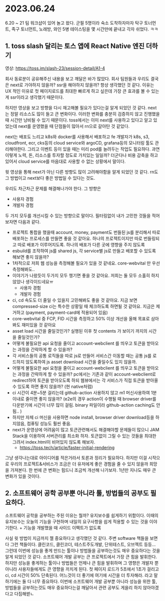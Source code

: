 # 2023.06.24

6.20 ~ 21 팀 워크샵이 있어 놀고 왔다. 군필 5명이라 숙소 도착하자마자 탁구 토너먼트, 족구 토너먼트, 노래방, 와인 5병 테이스팅을 몇 시간만에 끝내고 각자 쉬었다. ㅋㅋ

## 1. toss slash 달리는 토스 앱에 React Native 엔진 더하기

영상: https://toss.im/slash-23/session-detail/A1-4

회사 동료분이 공유해주신 내용을 보고 깨달은 바가 많았다. 회사 팀원들과 우리도 결국은 next로 가야하지 않을까? ssr을 해야하지 않을까? 항상 생각했던 것 같다. 이유는 UX 적인 이유로 첫 페이지로드를 최대한 빠르게 하고 싶은데 가장 큰 효과를 볼 수 있는게 ssr이라고 생각했기 때문이다.

하지만 영상을 보고 방향을 다시 재고해볼 필요가 있다는걸 알게 되었던 것 같다. next는 정말 리소스도 많이 들고 큰 변화이다. 이러한 변화를 충분히 검증하지 않고 진행했을 때 시간만 낭비될 수 있기 때문이다. toss에서는 이미 next를 사용하고 있다고 알고 있었는데 next를 운영했을 때 단점들이 많아서 rn으로 갈아탄 것 같았다.

next는 배포도 느리고 k8s와 docker를 사용해서 배포하고 fe 개발자가 k8s, s3, cloudfront, ecr, cks등의 cloud service와 argoCD, grafana등의 모니터링 툴도 관리해야한다. 그리고 이벤트 등이 있을 때는 미리 pod를 늘려두는 작업도 필요하다. 과연 이렇게 노력, 돈, 리소스를 투자할 정도로 가치있는 일일까? 더군다나 비용 감축을 하고 있어서 cloud service를 마음대로 사용할 수 없는 상황에서 말이다.

윗 영상을 통해 next가 아닌 다른 방향도 많이 고려해야함을 알게 되었던 것 같다. rn도 그 방법이고 next보다 좋은 방법일 수 있다는 것도.

우리도 차근차근 문제를 해결해나가야 한다. 그 방향은
- 사용자 경험
- 개발자 경험

두 가지 모두를 개선시킬 수 있는 방향으로 말이다. 필터링없이 내가 고민한 것들을 적어보자면 다음과 같다.

- 프로젝트 통합을 했을때 account, money, payment도 번들된 js를 분리해서 따로 배포하는 프로세스를 만들면 좋을 것 같아요. 하나의 프로젝트이지만 따로 번들링되고 따로 배포가 이루어지도록. 하나의 배포가 다른 곳에 영향을 주지 않도록
- esbuild를 조작하여 js를 shared js, 각 service별 js로 만들고 배포할 수 있도록 해보면 좋지 않을까?
- 1차적으로 저희 웹 성능을 측정해볼 필요가 있을 것 같네요. core-webvital 만 우선 측정해봐도..
- 이야기가 나왔듯이 두가지 모두 챙기면 좋을 것 같아요. 저희는 둘 모두 소홀히 하지 않았나 생각이드네요ㅠ
    - 사용자 경험
    - 개발자 경험
- ci, cd 속도도 더 줄일 수 있을지 고민해봐도 좋을 것 같아요. 지금 보면 compressed-size ci는 특수한 상황일 때 체크하도록 하면될 것 같아요. 지금은 제거하고 (payment, payment-card에 적용되어 있음)
- core-webvital 중 FCP, FID 시간을 측정하고 50% 이상 개선을 올해 목표로 삼아봐도 재미있을 것 같아요
- asset load 시간을 줄일것인가? 실행된 이후 첫 contents 가 보이기 까지의 시간을 줄일것인가?
- 어떻게 불필요한 api 요청을 줄이고 account-webclient 를 띄우고 토큰을 받아오는 과정을 간략하게 할 수 있을까?
- 각 서비스들의 공통 로직들을 따로 js로 만들어 서비스간 이동할 때는 공통 js를 로드하지 않도록하여 js asset download 시간을 줄일수도 있지 않을까.
- 어떻게 불필요한 api 요청을 줄이고 account-webclient 를 띄우고 토큰을 받아오는 과정을 간략하게 할 수 있을까? pc에서는 기존과 같이 account-webclient로 redirect하여 토큰을 받아오도록 하되 웹뷰에서는 각 서비스가 직접 토큰을 받아올 수 있도록 하면 좋지 않을까? (현 native처럼)
- ci 시간이 4분~5분 걸리는데 github-action 사용하지 않고 m1 머신사용하여 1분 이내로 줄이면 좋지 않을까? (e2e의 경우 action이 수행될 때 browser driver를 다운받기에 시간이 너무 많이 걸림. binary 파일이라 github-action caching도 안됨.. )
- 하지만 자체 ci 머신을 사용하면 node install, browser driver download등을 하지않음, 컴퓨팅 성능도 훨씬 좋음.
- next가 운영상에 어려움이 많고 토큰관련해서도 해결해야할 문제들이 많으니  JAM Stack을 이용하여 서버관리를 최소화 하자. 토큰없이 그릴 수 있는 것들을 최대한 그려서 index.html이 비어있지 않도록 해보자.
    - https://toss.tech/article/faster-initial-rendering

그냥 생각나는대로 아이디어를 적은거라서 토론과 정리가 필요하다. 하지만 이걸 시작으로 우리의 프로젝트&서비스가 조금은 더 유저에게 좋은 경험을 줄 수 있지 않을까 희망을 가져본다. 한 번에 큰 변화는 힘드니 조금씩 개선해 나가보자. 1년만 지나도 매우 큰 변화가 있을 것이다.

## 2. 소프트웨어 공학 공부뿐 아니라 툴, 방법들의 공부도 필요하다.

소프트웨어 공학을 공부하는 주된 이유는 뭘까? 유지보수를 쉽게하기 위함이다. 이때의 유지보수는 오늘의 기능을 구현하며 내일의 요구사항을 쉽게 적용할 수 있는 것을 이야기한다. + 기능을 개발했을 때 사이드 이팩트가 없도록

사실 윗 방법이 지금까지 젤 중요하다고 생각했던 것 같다. 주변 software 책들을 보면 다 그런 책들이다. 클린코드, 클린코더, 테스트주도개발, 단위테스트, 오브젝트 등등... 그런데 이번에 성능을 좋게 만드는 툴이나 방법들을 공부하는것도 매우 중요하다는 것을 알게 되었던 것 같다. 소프트웨어 개발 공부는 큰 프로젝트에서 가장 큰 힘을 발휘한다. 하지만 성능을 좋게하는 툴이나 방법들은 언제나 큰 힘을 발휘하며 그 영향은 개발자 뿐 아니라 사용자들에게도 큰 영향을 끼치게 된다. 첫 페이지 로드가 5초에서 1초가 걸리고 ci, cd 시간이 50% 단축된다. 어느것이 더 좋기에 여기에 시간을 더 투자해라. 라고 말하기에는 둘 다 너무 중요하다. 이번에 소프트웨어 개발 공부뿐 아니라 성능을 위한 툴, 방법들을 공부하는것도 매우 중요하다는걸 깨달아서 관련 공부도 게을리 하지 않아야겠다고 다짐해썯ㄴ 
